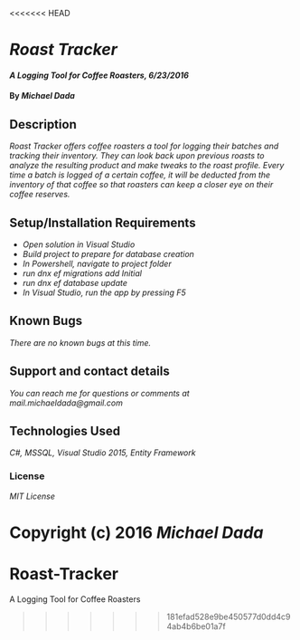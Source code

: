 <<<<<<< HEAD
# _Roast Tracker_

#### _A Logging Tool for Coffee Roasters, 6/23/2016_

#### By _**Michael Dada**_

## Description

_Roast Tracker offers coffee roasters a tool for logging their batches and tracking their inventory.  They can look back upon previous roasts to analyze the resulting product and make tweaks to the roast profile.  Every time a batch is logged of a certain coffee, it will be deducted from the inventory of that coffee so that roasters can keep a closer eye on their coffee reserves._

## Setup/Installation Requirements

* _Open solution in Visual Studio_
* _Build project to prepare for database creation_
* _In Powershell, navigate to project folder_
* _run dnx ef migrations add Initial_
* _run dnx ef database update_
* _In Visual Studio, run the app by pressing F5_

## Known Bugs

_There are no known bugs at this time._

## Support and contact details

_You can reach me for questions or comments at mail.michaeldada@gmail.com_

## Technologies Used

_C#, MSSQL, Visual Studio 2015, Entity Framework_

### License

*MIT License*

Copyright (c) 2016 **_Michael Dada_**
=======
# Roast-Tracker
A Logging Tool for Coffee Roasters
>>>>>>> 181efad528e9be450577d0dd4c94ab4b6be01a7f
